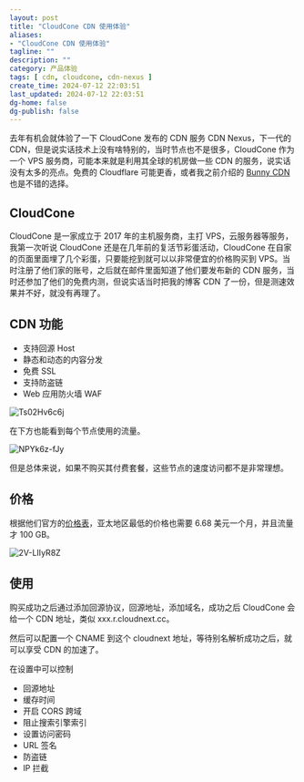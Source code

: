 ```yaml
---
layout: post
title: "CloudCone CDN 使用体验"
aliases:
- "CloudCone CDN 使用体验"
tagline: ""
description: ""
category: 产品体验
tags: [ cdn, cloudcone, cdn-nexus ]
create_time: 2024-07-12 22:03:51
last_updated: 2024-07-12 22:03:51
dg-home: false
dg-publish: false
---
```


去年有机会就体验了一下 CloudCone 发布的 CDN 服务 CDN Nexus，下一代的 CDN，但是说实话技术上没有啥特别的，当时节点也不是很多，CloudCone 作为一个 VPS 服务商，可能本来就是利用其全球的机房做一些 CDN 的服务，说实话没有太多的亮点。免费的 Cloudflare 可能更香，或者我之前介绍的 [Bunny CDN](https://blog.einverne.info/post/2024/03/bunny-cdn-speed-up-your-site.html) 也是不错的选择。

## CloudCone

CloudCone 是一家成立于 2017 年的主机服务商，主打 VPS，云服务器等服务，我第一次听说 CloudCone 还是在几年前的复活节彩蛋活动，CloudCone 在自家的页面里面埋了几个彩蛋，只要能挖到就可以以非常便宜的价格购买到 VPS。当时注册了他们家的账号，之后就在邮件里面知道了他们要发布新的 CDN 服务，当时还参加了他们的免费内测，但说实话当时把我的博客 CDN 了一份，但是测速效果并不好，就没有再理了。

## CDN 功能

- 支持回源 Host
- 静态和动态的内容分发
- 免费 SSL
- 支持防盗链
- Web 应用防火墙 WAF

![Ts02Hv6c6j](https://pic.einverne.info/images/Ts02Hv6c6j.png)

在下方也能看到每个节点使用的流量。

![NPYk6z-fJy](https://pic.einverne.info/images/NPYk6z-fJy.png)

但是总体来说，如果不购买其付费套餐，这些节点的速度访问都不是非常理想。

## 价格

根据他们官方的[价格表](https://cloudcone.com/cdn/)，亚太地区最低的价格也需要 6.68 美元一个月，并且流量才 100 GB。

![2V-LIIyR8Z](https://pic.einverne.info/images/2V-LIIyR8Z.png)

## 使用

购买成功之后通过添加回源协议，回源地址，添加域名，成功之后 CloudCone 会给一个 CDN 地址，类似 xxx.r.cloudnext.cc。

然后可以配置一个 CNAME 到这个 cloudnext 地址，等待别名解析成功之后，就可以享受 CDN 的加速了。

在设置中可以控制

- 回源地址
- 缓存时间
- 开启 CORS 跨域
- 阻止搜索引擎索引
- 设置访问密码
- URL 签名
- 防盗链
- IP 拦截
